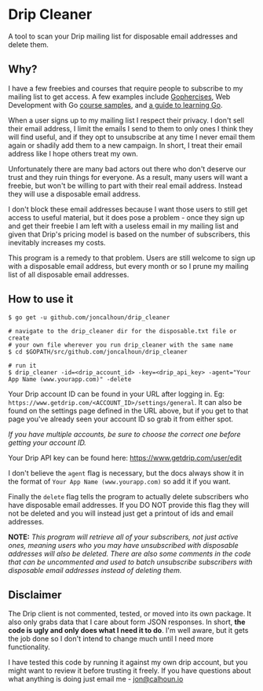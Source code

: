 # Drip Cleaner

A tool to scan your Drip mailing list for disposable email addresses and delete them.

## Why?

I have a few freebies and courses that require people to subscribe to my mailing list to get access. A few examples include [Gophercises](https://gophercises.com/), Web Development with Go [course samples](https://www.usegolang.com/#chapters), and [a guide to learning Go](https://www.calhoun.io/6-tips-for-using-strings-in-go/#subscribe).

When a user signs up to my mailing list I respect their privacy. I don't sell their email address, I limit the emails I send to them to only ones I think they will find useful, and if they opt to unsubscribe at any time I never email them again or shadily add them to a new campaign. In short, I treat their email address like I hope others treat my own.

Unfortunately there are many bad actors out there who don't deserve our trust and they ruin things for everyone. As a result, many users will want a freebie, but won't be willing to part with their real email address. Instead they will use a disposable email address.

I don't block these email addresses because I want those users to still get access to useful material, but it does pose a problem - once they sign up and get their freebie I am left with a useless email in my mailing list and given that Drip's pricing model is based on the number of subscribers, this inevitably increases my costs.

This program is a remedy to that problem. Users are still welcome to sign up with a disposable email address, but every month or so I prune my mailing list of all disposable email addresses.

## How to use it

```
$ go get -u github.com/joncalhoun/drip_cleaner

# navigate to the drip_cleaner dir for the disposable.txt file or create
# your own file wherever you run drip_cleaner with the same name
$ cd $GOPATH/src/github.com/joncalhoun/drip_cleaner

# run it
$ drip_cleaner -id=<drip_account_id> -key=<drip_api_key> -agent="Your App Name (www.yourapp.com)" -delete
```

Your Drip account ID can be found in your URL after logging in. Eg: `https://www.getdrip.com/<ACCOUNT_ID>/settings/general`. It can also be found on the settings page defined in the URL above, but if you get to that page you've already seen your account ID so grab it from either spot.

*If you have multiple accounts, be sure to choose the correct one before getting your account ID.*

Your Drip API key can be found here: <https://www.getdrip.com/user/edit>

I don't believe the `agent` flag is necessary, but the docs always show it in the format of `Your App Name (www.yourapp.com)` so add it if you want.

Finally the `delete` flag tells the program to actually delete subscribers who have disposable email addresses. If you DO NOT provide this flag they will not be deleted and you will instead just get a printout of ids and email addresses.

**NOTE:** *This program will retrieve all of your subscribers, not just active ones, meaning users who you may have unsubscribed with disposable addresses will also be deleted. There are also some comments in the code that can be uncommented and used to batch unsubscribe subscribers with disposable email addresses instead of deleting them.*


## Disclaimer

The Drip client is not commented, tested, or moved into its own package. It also only grabs data that I care about form JSON responses. In short, **the code is ugly and only does what I need it to do**. I'm well aware, but it gets the job done so I don't intend to change much until I need more functionality.

I have tested this code by running it against my own drip account, but you might want to review it before trusting it freely. If you have questions about what anything is doing just email me - <jon@calhoun.io>

